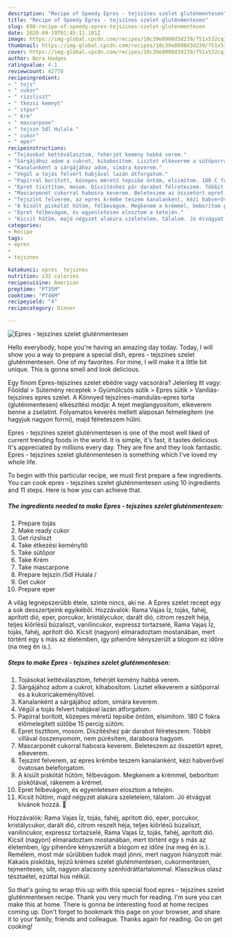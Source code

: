 ```yaml
---
description: "Recipe of Speedy Epres - tejszínes szelet gluténmentesen"
title: "Recipe of Speedy Epres - tejszínes szelet gluténmentesen"
slug: 698-recipe-of-speedy-epres-tejszines-szelet-glutenmentesen
date: 2020-09-19T01:45:11.181Z
image: https://img-global.cpcdn.com/recipes/10c39e8908d3d239/751x532cq70/epres-tejszines-szelet-glutenmentesen-recept-foto.jpg
thumbnail: https://img-global.cpcdn.com/recipes/10c39e8908d3d239/751x532cq70/epres-tejszines-szelet-glutenmentesen-recept-foto.jpg
cover: https://img-global.cpcdn.com/recipes/10c39e8908d3d239/751x532cq70/epres-tejszines-szelet-glutenmentesen-recept-foto.jpg
author: Nora Hodges
ratingvalue: 4.1
reviewcount: 42778
recipeingredient:
- " tojs"
- " cukor"
- " rizsliszt"
- " tkezsi kemnyt"
- " stpor"
- " Krm"
- " mascarpone"
- " tejszn 5dl Hulala "
- " cukor"
- " eper"
recipeinstructions:
- "Tojásokat kettéválasztom, fehérjét kemény habbá verem."
- "Sárgájához adom a cukrot, kihabosítom. Lisztet elkeverem a sütőporral és a kukoricakeményítővel."
- "Kanalanként a sárgájához adom, simára keverem."
- "Végül a tojás felvert habjával lazán átforgatom."
- "Papírral borított, közepes méretű tepsibe öntöm, elsimítom. 180 C fokra előmelegített sütőbe 15 percig sütöm."
- "Epret tisztítom, mosom. Díszítéshez pár darabot félreteszem. Többit villával összenyomom, nem pürésítem, darabosra hagyom."
- "Mascarponét cukorral habosra keverem. Beleteszem az összetört epret, elkeverem."
- "Tejszínt felverem, az epres krémbe teszem kanalanként, kézi habverővel óvatosan beleforgatom."
- "A kisült piskótát hűtöm, félbevágom. Megkenem a krémmel, beborítom piskótával, rákenem a krémet."
- "Epret félbevágom, és egyenletesen elosztom a tetején."
- "Kicsit hűtöm, majd négyzet alakúra szeletelem, tálalom. Jó étvágyat kívánok hozzá. 🙂"
categories:
- Recipe
tags:
- epres
- 
- tejsznes

katakunci: epres  tejsznes 
nutrition: 131 calories
recipecuisine: American
preptime: "PT35M"
cooktime: "PT46M"
recipeyield: "4"
recipecategory: Dinner

---
```



![Epres - tejszínes szelet gluténmentesen](https://img-global.cpcdn.com/recipes/10c39e8908d3d239/751x532cq70/epres-tejszines-szelet-glutenmentesen-recept-foto.jpg)

Hello everybody, hope you're having an amazing day today. Today, I will show you a way to prepare a special dish, epres - tejszínes szelet gluténmentesen. One of my favorites. For mine, I will make it a little bit unique. This is gonna smell and look delicious.

Egy finom Epres-tejszínes szelet ebédre vagy vacsorára? Jelenleg itt vagy: Főoldal &gt; Sütemény receptek &gt; Gyümölcsös sütik &gt; Epres sütik &gt; Vaníliás-tejszínes epres szelet. A Könnyed tejszínes-mandulás-epres torta (gluténmentesen) elkészítési módja: A tejet meglangyosítom, elkeverem benne a zselatint. Folyamatos keverés mellett alaposan felmelegítem (ne hagyjuk nagyon forrni), majd félreteszem hűlni.

Epres - tejszínes szelet gluténmentesen is one of the most well liked of current trending foods in the world. It is simple, it's fast, it tastes delicious. It's appreciated by millions every day. They are fine and they look fantastic. Epres - tejszínes szelet gluténmentesen is something which I've loved my whole life.


To begin with this particular recipe, we must first prepare a few ingredients. You can cook epres - tejszínes szelet gluténmentesen using 10 ingredients and 11 steps. Here is how you can achieve that.

<!--inarticleads1-->

##### The ingredients needed to make Epres - tejszínes szelet gluténmentesen:

1. Prepare  tojás
1. Make ready  cukor
1. Get  rizsliszt
1. Take  étkezési keményítő
1. Take  sütőpor
1. Take  Krém
1. Take  mascarpone
1. Prepare  tejszín /5dl Hulala /
1. Get  cukor
1. Prepare  eper


A világ legnépszerűbb étele, szinte nincs, aki ne. A Epres szelet recept egy a sok desszertjeink egyikéből. Hozzávalók: Rama Vajas Íz, tojás, fahéj, aprított dió, eper, porcukor, kristálycukor, darált dió, citrom reszelt héja, teljes kiőrlésű búzaliszt, vanilincukor, expressz tortazselé, Rama Vajas Íz, tojás, fahéj, aprított dió. Kicsit (nagyon) elmaradoztam mostanában, mert történt egy s más az életemben, így pihenőre kényszerült a blogom ez időre (na meg én is.). 

<!--inarticleads2-->

##### Steps to make Epres - tejszínes szelet gluténmentesen:

1. Tojásokat kettéválasztom, fehérjét kemény habbá verem.
1. Sárgájához adom a cukrot, kihabosítom. Lisztet elkeverem a sütőporral és a kukoricakeményítővel.
1. Kanalanként a sárgájához adom, simára keverem.
1. Végül a tojás felvert habjával lazán átforgatom.
1. Papírral borított, közepes méretű tepsibe öntöm, elsimítom. 180 C fokra előmelegített sütőbe 15 percig sütöm.
1. Epret tisztítom, mosom. Díszítéshez pár darabot félreteszem. Többit villával összenyomom, nem pürésítem, darabosra hagyom.
1. Mascarponét cukorral habosra keverem. Beleteszem az összetört epret, elkeverem.
1. Tejszínt felverem, az epres krémbe teszem kanalanként, kézi habverővel óvatosan beleforgatom.
1. A kisült piskótát hűtöm, félbevágom. Megkenem a krémmel, beborítom piskótával, rákenem a krémet.
1. Epret félbevágom, és egyenletesen elosztom a tetején.
1. Kicsit hűtöm, majd négyzet alakúra szeletelem, tálalom. Jó étvágyat kívánok hozzá. 🙂


Hozzávalók: Rama Vajas Íz, tojás, fahéj, aprított dió, eper, porcukor, kristálycukor, darált dió, citrom reszelt héja, teljes kiőrlésű búzaliszt, vanilincukor, expressz tortazselé, Rama Vajas Íz, tojás, fahéj, aprított dió. Kicsit (nagyon) elmaradoztam mostanában, mert történt egy s más az életemben, így pihenőre kényszerült a blogom ez időre (na meg én is.). Remélem, most már sűrűbben tudok majd jönni, mert nagyon hiányzott már. Kakaós piskótás, tejízű krémes szelet gluténmentesen, cukormentesen, tejmentesen, sőt, nagyon alacsony szénhidráttartalommal. Klasszikus olasz tésztaétel, ezúttal hús nélkül. 

So that's going to wrap this up with this special food epres - tejszínes szelet gluténmentesen recipe. Thank you very much for reading. I'm sure you can make this at home. There is gonna be interesting food at home recipes coming up. Don't forget to bookmark this page on your browser, and share it to your family, friends and colleague. Thanks again for reading. Go on get cooking!

